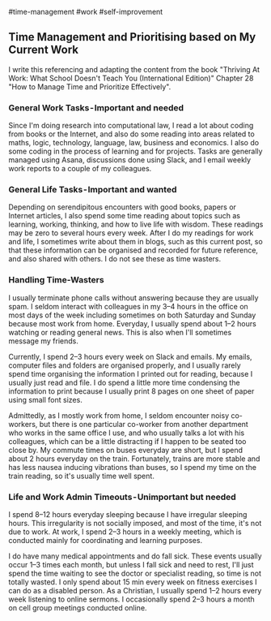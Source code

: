 #time-management
#work
#self-improvement

## Time Management and Prioritising based on My Current Work

I write this referencing and adapting the content from the book "Thriving At Work: What School Doesn't Teach You (International Edition)" Chapter 28 "How to Manage Time and Prioritize Effectively".

### General Work Tasks - Important and needed
Since I'm doing research into computational law, I read a lot about coding from books or the Internet, and also do some reading into areas related to maths, logic, technology, language, law, business and economics. I also do some coding in the process of learning and for projects. Tasks are generally managed using Asana, discussions done using Slack, and I email weekly work reports to a couple of my colleagues.

### General Life Tasks - Important and wanted
Depending on serendipitous encounters with good books, papers or Internet articles, I also spend some time reading about topics such as learning, working, thinking, and how to live life with wisdom. These readings may be zero to several hours every week. After I do my readings for work and life, I sometimes write about them in blogs, such as this current post, so that these information can be organised and recorded for future reference, and also shared with others. I do not see these as time wasters.

### Handling Time-Wasters
I usually terminate phone calls without answering because they are usually spam. I seldom interact with colleagues in my 3–4 hours in the office on most days of the week including sometimes on both Saturday and Sunday because most work from home. Everyday, I usually spend about 1–2 hours watching or reading general news. This is also when I'll sometimes message my friends.

Currently, I spend 2–3 hours every week on Slack and emails. My emails, computer files and folders are organised properly, and I usually rarely spend time organising the information I printed out for reading, because I usually just read and file. I do spend a little more time condensing the information to print because I usually print 8 pages on one sheet of paper using small font sizes.

Admittedly, as I mostly work from home, I seldom encounter noisy co-workers, but there is one particular co-worker from another department who works in the same office I use, and who usually talks a lot with his colleagues, which can be a little distracting if I happen to be seated too close by. My commute times on buses everyday are short, but I spend about 2 hours everyday on the train. Fortunately, trains are more stable and has less nausea inducing vibrations than buses, so I spend my time on the train reading, so it's usually time well spent.

### Life and Work Admin Timeouts - Unimportant but needed
I spend 8–12 hours everyday sleeping because I have irregular sleeping hours. This irregularity is not socially imposed, and most of the time, it's not due to work. At work, I spend 2–3 hours in a weekly meeting, which is conducted mainly for coordinating and learning purposes.

I do have many medical appointments and do fall sick. These events usually occur 1–3 times each month, but unless I fall sick and need to rest, I'll just spend the time waiting to see the doctor or specialist reading, so time is not totally wasted. I only spend about 15 min every week on fitness exercises I can do as a disabled person. As a Christian, I usually spend 1–2 hours every week listening to online sermons. I occasionally spend 2–3 hours a month on cell group meetings conducted online.

